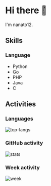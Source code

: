 # Hi there 👋

I'm nanato12.

## Skills

### Language

- Python
- Go
- PHP
- Java
- C

## Activities

### Languages

![top-langs](https://github-readme-stats.vercel.app/api/top-langs/?username=nanato12&layout=compact&hide_title=true)

### GitHub activity

![stats](https://github-readme-stats.vercel.app/api?username=nanato12&show_icons=true&count_private=true&include_all_commits=true&bg_color=30,e96443,904e95&text_color=fff&icon_color=5aff19&title_color=ffd400)

### Week activity

![week](https://github-readme-stats.zohan.tech/api/wakatime?username=nanato12&hide_title=true)
